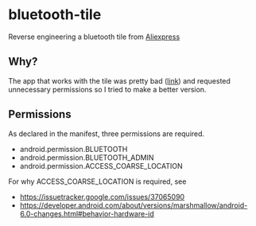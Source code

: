 # bluetooth-tile
Reverse engineering a bluetooth tile from [Aliexpress](https://www.aliexpress.com/item/1pc-Brand-New-Smart-Tag-Wireless-Bluetooth-Tracker-Child-Kid-Bag-Luggage-Key-Finder-itag-Wallet/32727586658.html?tt=Copy+to+clipboard&fbclid=IwAR3OYJ2GhDCZ9wCLB52M-qb8nl7B25SBGDDr00iDYlvwbwEg4IVGICzV6Bk&aff_platform=default&cpt=1545295423135&sk=WNT7S1i&aff_trace_key=697f75e6ecec4f23aea518e724cf23d5-1545295423135-02062-WNT7S1i&terminal_id=e27c67f8b6cc4197acf927a2fe0f3e42)

## Why?
The app that works with the tile was pretty bad ([link](https://play.google.com/store/apps/details?id=com.sl.fdq.activity&hl=en)) and requested unnecessary permissions so I tried to make a better version.

## Permissions
As declared in the manifest, three permissions are required.
- android.permission.BLUETOOTH
- android.permission.BLUETOOTH_ADMIN
- android.permission.ACCESS_COARSE_LOCATION

For why ACCESS_COARSE_LOCATION is required, see 
- https://issuetracker.google.com/issues/37065090
- https://developer.android.com/about/versions/marshmallow/android-6.0-changes.html#behavior-hardware-id
